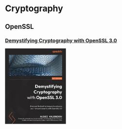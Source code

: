 # Cryptography

## OpenSSL

### [Demystifying Cryptography with OpenSSL 3.0](books/9781800560345.md)
[<img alt="9781800560345" src="covers/9781800560345.jpg" width="200"/>](books/9781800560345.md)
